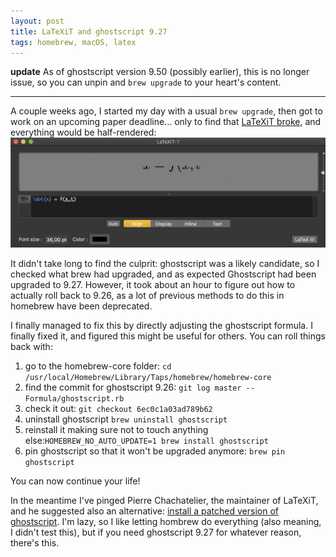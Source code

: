 ```yaml
---
layout: post
title: LaTeXiT and ghostscript 9.27
tags: homebrew, macOS, latex
---
```

**update**
As of ghostscript version 9.50 (possibly earlier), this is no longer issue, so you can unpin and `brew upgrade` to your heart's content.

----

A couple weeks ago, I started my day with a usual `brew upgrade`, then got to work on an upcoming paper deadline... only to find that [LaTeXiT broke](https://www.chachatelier.fr/latexit/), and everything would be half-rendered:
![symptom](/media/latexit.png)

It didn't take long to find the culprit: ghostscript was a likely candidate, so I checked what brew had upgraded, and as expected Ghostscript had been upgraded to 9.27. However, it took about an hour to figure out how to actually roll back to 9.26, as a lot of previous methods to do this in homebrew have been deprecated.  

I finally managed to fix this by directly adjusting the ghostscript formula. I finally fixed it, and figured this might be useful for others. You can roll things back with:  

1. go to the homebrew-core folder: `cd /usr/local/Homebrew/Library/Taps/homebrew/homebrew-core`
2. find the commit for ghostscript 9.26: `git log master -- Formula/ghostscript.rb`
3. check it out: `git checkout 6ec0c1a03ad789b62`
4. uninstall ghostscript `brew uninstall ghostscript`
5. reinstall it making sure not to touch anything else:`HOMEBREW_NO_AUTO_UPDATE=1 brew install ghostscript`
6. pin ghostscript so that it won't be upgraded anymore: `brew pin ghostscript`

You can now continue your life!  

In the meantime I've pinged Pierre Chachatelier, the maintainer of LaTeXiT, and he suggested also an alternative: [install a patched version of ghostscript](https://www.tug.org/mactex/morepackages.html). I'm lazy, so I like letting hombrew do everything (also meaning, I didn't test this), but if you need ghostscript 9.27 for whatever reason, there's this.